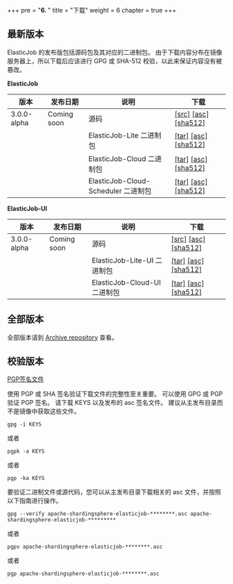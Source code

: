 +++
pre = "<b>6. </b>"
title = "下载"
weight = 6
chapter = true
+++

## 最新版本

ElasticJob 的发布版包括源码包及其对应的二进制包。
由于下载内容分布在镜像服务器上，所以下载后应该进行 GPG 或 SHA-512 校验，以此来保证内容没有被篡改。

**ElasticJob**

| 版本 | 发布日期 | 说明 | 下载 |
| - | - | - | - |
| 3.0.0-alpha | Coming soon  | 源码 | [[src]]() [[asc]]() [[sha512]]() |
|             |              | ElasticJob-Lite 二进制包 | [[tar]]() [[asc]]() [[sha512]]() |
|             |              | ElasticJob-Cloud 二进制包 | [[tar]]() [[asc]]() [[sha512]]() |
|             |              | ElasticJob-Cloud-Scheduler 二进制包 | [[tar]]() [[asc]]() [[sha512]]() |

**ElasticJob-UI**

| 版本 | 发布日期 | 说明 | 下载 |
| - | - | - | - |
| 3.0.0-alpha | Coming soon  | 源码 | [[src]]() [[asc]]() [[sha512]]() |
|             |              | ElasticJob-Lite-UI 二进制包 | [[tar]]() [[asc]]() [[sha512]]() |
|             |              | ElasticJob-Cloud-UI 二进制包 | [[tar]]() [[asc]]() [[sha512]]() |

## 全部版本

全部版本请到 [Archive repository](https://archive.apache.org/dist/shardingsphere/) 查看。

## 校验版本

[PGP签名文件](https://downloads.apache.org/shardingsphere/KEYS)

使用 PGP 或 SHA 签名验证下载文件的完整性至关重要。
可以使用 GPG 或 PGP 验证 PGP 签名。
请下载 KEYS 以及发布的 asc 签名文件。
建议从主发布目录而不是镜像中获取这些文件。

```shell
gpg -i KEYS
```

或者

```shell
pgpk -a KEYS
```

或者

```shell
pgp -ka KEYS
```

要验证二进制文件或源代码，您可以从主发布目录下载相关的 asc 文件，并按照以下指南进行操作。

```shell
gpg --verify apache-shardingsphere-elasticjob-********.asc apache-shardingsphere-elasticjob-*********
```

或者

```shell
pgpv apache-shardingsphere-elasticjob-********.asc
```

或者

```shell
pgp apache-shardingsphere-elasticjob-********.asc
```
